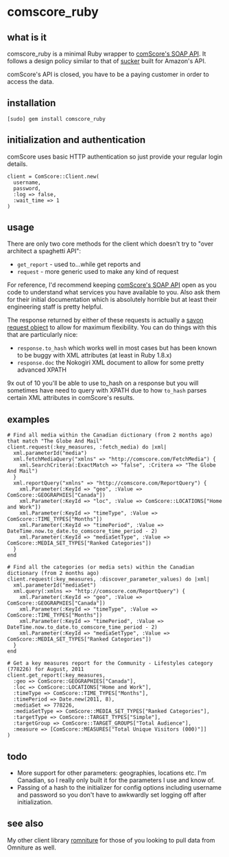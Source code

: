# comscore_ruby

## what is it
comscore_ruby is a minimal Ruby wrapper to [comScore's SOAP API](https://api.comscore.com).  It follows a design policy similar to that of [sucker](https://rubygems.org/gems/sucker) built for Amazon's API.

comScore's API is closed, you have to be a paying customer in order to access the data.

## installation
    [sudo] gem install comscore_ruby

## initialization and authentication
comScore uses basic HTTP authentication so just provide your regular login details.

    client = ComScore::Client.new(
      username,
      password,
      :log => false,
      :wait_time => 1
    )
    
## usage
There are only two core methods for the client which doesn't try to "over architect a spaghetti API":

* `get_report` - used to...while get reports and
* `request` - more generic used to make any kind of request

For reference, I'd recommend keeping [comScore's SOAP API](https://api.comscore.com) open as you code to understand what services you have available to you.  Also ask them for their initial documentation which is absolutely horrible but at least their engineering staff is pretty helpful.

The response returned by either of these requests is actually a [savon](http://savonrb.com/) [request object](http://rubydoc.info/gems/savon/0.9.7/Savon/Client#request-instance_method) to allow for maximum flexibility.  You can do things with this that are particularly nice:

* `response.to_hash` which works well in most cases but has been known to be buggy with XML attributes (at least in Ruby 1.8.x)
* `response.doc` the Nokogiri XML document to allow for some pretty advanced XPATH

9x out of 10 you'll be able to use to_hash on a response but you will sometimes have need to query with XPATH due to how `to_hash` parses certain XML attributes in comScore's results.

## examples
    # Find all media within the Canadian dictionary (from 2 months ago) that match "The Globe And Mail"
    client.request(:key_measures, :fetch_media) do |xml|
      xml.parameterId("media")
      xml.fetchMediaQuery("xmlns" => "http://comscore.com/FetchMedia") {
        xml.SearchCritera(:ExactMatch => "false", :Critera => "The Globe And Mail")
      }
      xml.reportQuery("xmlns" => "http://comscore.com/ReportQuery") {
        xml.Parameter(:KeyId => "geo", :Value => ComScore::GEOGRAPHIES["Canada"])
        xml.Parameter(:KeyId => "loc", :Value => ComScore::LOCATIONS["Home and Work"])
        xml.Parameter(:KeyId => "timeType", :Value => ComScore::TIME_TYPES["Months"])
        xml.Parameter(:KeyId => "timePeriod", :Value => DateTime.now.to_date.to_comscore_time_period - 2)
        xml.Parameter(:KeyId => "mediaSetType", :Value => ComScore::MEDIA_SET_TYPES["Ranked Categories"])
      }
    end
    
    # Find all the categories (or media sets) within the Canadian dictionary (from 2 months ago)
    client.request(:key_measures, :discover_parameter_values) do |xml|
      xml.parameterId("mediaSet")
      xml.query(:xmlns => "http://comscore.com/ReportQuery") {
        xml.Parameter(:KeyId => "geo", :Value => ComScore::GEOGRAPHIES["Canada"])
        xml.Parameter(:KeyId => "timeType", :Value => ComScore::TIME_TYPES["Months"])
        xml.Parameter(:KeyId => "timePeriod", :Value => DateTime.now.to_date.to_comscore_time_period - 2)
        xml.Parameter(:KeyId => "mediaSetType", :Value => ComScore::MEDIA_SET_TYPES["Ranked Categories"])
      }
    end
    
    # Get a key measures report for the Community - Lifestyles category (778226) for August, 2011
    client.get_report(:key_measures,
      :geo => ComScore::GEOGRAPHIES["Canada"],
      :loc => ComScore::LOCATIONS["Home and Work"],
      :timeType => ComScore::TIME_TYPES["Months"],
      :timePeriod => Date.new(2011, 8),
      :mediaSet => 778226,
      :mediaSetType => ComScore::MEDIA_SET_TYPES["Ranked Categories"],
      :targetType => ComScore::TARGET_TYPES["Simple"],
      :targetGroup => ComScore::TARGET_GROUPS["Total Audience"],
      :measure => [ComScore::MEASURES["Total Unique Visitors (000)"]]
    )

## todo
* More support for other parameters: geographies, locations etc.  I'm Canadian, so I really only built it for the parameters I use and know of.
* Passing of a hash to the initializer for config options including username and password so you don't have to awkwardly set logging off after initialization.

## see also
My other client library [romniture](https://github.com/msukmanowsky/ROmniture) for those of you looking to pull data from Omniture as well.